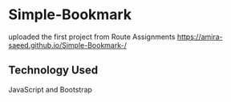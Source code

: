 # Simple-Bookmark
uploaded the first project from Route Assignments 
https://amira-saeed.github.io/Simple-Bookmark-/

## Technology Used
JavaScript and Bootstrap
